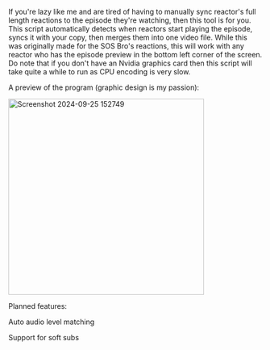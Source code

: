 If you're lazy like me and are tired of having to manually sync reactor's full length reactions to the episode they're watching, then this tool is for you. This script automatically detects when reactors start playing the episode, syncs it with your copy, then merges them into one video file. While this was originally made for the SOS Bro's reactions, this will work with any reactor who has the episode preview in the bottom left corner of the screen. Do note that if you don't have an Nvidia graphics card then this script will take quite a while to run as CPU encoding is very slow.

A preview of the program (graphic design is my passion):

<img width="388" alt="Screenshot 2024-09-25 152749" src="https://github.com/user-attachments/assets/e34a9470-b8e0-4db5-8536-160a21e7f812">

Planned features:

Auto audio level matching

Support for soft subs
